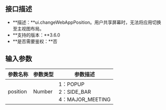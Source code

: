 ## 接口描述
- **描述：**ui.changeWebAppPosition。用户共享屏幕时，无法将应用切换至主视图布局。
- **支持的版本：**3.6.0
- **是否需要鉴权：**否


## 输入参数

| 参数名称 | 参数类型 | 参数描述 |
| --- | --- | --- |
| position | Number |  1：POPUP <br>2：SIDE_BAR<br>  4：MAJOR_MEETING|
